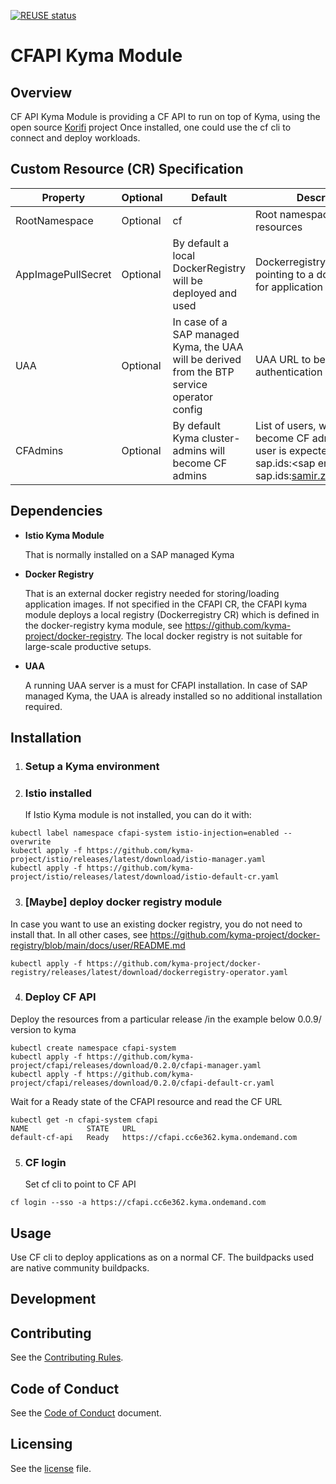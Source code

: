 [![REUSE status](https://api.reuse.software/badge/github.com/kyma-project/cfapi)](https://api.reuse.software/info/github.com/kyma-project/cfapi)

# CFAPI Kyma Module

## Overview
CF API Kyma Module is providing a CF API to run on top of Kyma, using the open source [Korifi](https://github.com/cloudfoundry/korifi) project
Once installed, one could use the cf cli to connect and deploy workloads. 

## Custom Resource (CR) Specification
| Property | Optional | Default | Description |
|-----|-----|-----|-----|
| RootNamespace | Optional | cf | Root namespace for CF resources |
| AppImagePullSecret | Optional | By default a local DockerRegistry will be deployed and used | Dockerregistry secret pointing to a docker registry for application images|
| UAA | Optional | In case of a SAP managed Kyma, the UAA will be derived from the BTP service operator config |  UAA URL to be used for authentication |
| CFAdmins | Optional | By default Kyma cluster-admins will become CF admins | List of users, which will become CF administrators.A user is expected in format sap.ids:\<sap email\> example sap.ids:samir.zeort@sap.com  |

## Dependencies
* **Istio Kyma Module**

  That is normally installed on a SAP managed Kyma
* **Docker Registry**
  
  That is an external docker registry needed for storing/loading application images. If not specified in the CFAPI CR, the CFAPI kyma module deploys a local registry (Dockerregistry CR) which is defined in the docker-registry kyma module, see https://github.com/kyma-project/docker-registry. The local docker registry is not suitable for large-scale productive setups.
* **UAA**

  A running UAA server is a must for CFAPI installation. In case of SAP managed Kyma, the UAA is already installed so no additional installation required.
  

## Installation
1. ### Setup a Kyma environment ###

2. ### Istio installed ###

    If Istio Kyma module is not installed, you can do it with:

```
kubectl label namespace cfapi-system istio-injection=enabled --overwrite
kubectl apply -f https://github.com/kyma-project/istio/releases/latest/download/istio-manager.yaml
kubectl apply -f https://github.com/kyma-project/istio/releases/latest/download/istio-default-cr.yaml
```

3. ### [Maybe] deploy docker registry module
In case you want to use an existing docker registry, you do not need to install that.
In all other cases, see https://github.com/kyma-project/docker-registry/blob/main/docs/user/README.md
```
kubectl apply -f https://github.com/kyma-project/docker-registry/releases/latest/download/dockerregistry-operator.yaml
```

4. ### Deploy CF API ###

Deploy the resources from a particular release /in the example below 0.0.9/ version to kyma
```
kubectl create namespace cfapi-system
kubectl apply -f https://github.com/kyma-project/cfapi/releases/download/0.2.0/cfapi-manager.yaml
kubectl apply -f https://github.com/kyma-project/cfapi/releases/download/0.2.0/cfapi-default-cr.yaml
```

  Wait for a Ready state of the CFAPI resource and read the CF URL 
```
kubectl get -n cfapi-system cfapi
NAME             STATE   URL
default-cf-api   Ready   https://cfapi.cc6e362.kyma.ondemand.com
```

5.  ### CF login ###

    Set cf cli to point to CF API 
```
cf login --sso -a https://cfapi.cc6e362.kyma.ondemand.com 
```

   
## Usage

Use CF cli to deploy applications as on a normal CF. The buildpacks used are native community buildpacks. 

## Development

## Contributing
See the [Contributing Rules](CONTRIBUTING.md).

## Code of Conduct
See the [Code of Conduct](CODE_OF_CONDUCT.md) document.

## Licensing

See the [license](./LICENSE) file.
